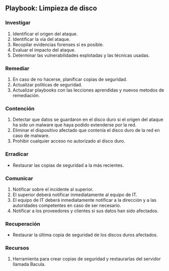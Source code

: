 ## Playbook: Limpieza de disco

### Investigar

1. Identificar el origen del ataque.
2. Identificar la vía del ataque.
3. Recopilar evidencias forenses si es posible.
4. Evaluar el impacto del ataque.
5. Determinar las vulnerabilidades explotadas y las técnicas usadas.

### Remediar

1. En caso de no hacerse, planificar copias de seguridad. 
2. Actualizar politicas de seguridad.
3. Actualizar playbooks con las lecciones aprendidas y nuevos metodos de remediación.

### Contención

1. Detectar que datos se guardaron en el disco duro si el origen del ataque ha sido un malware que haya podido extenderse por la red.
2. Eliminar el dispositivo afectado que contenía el disco duro de la red en caso de malware.
3. Prohibir cualquier acceso no autorizado al disco duro.

### Erradicar

- Restaurar las copias de seguridad a la más recientes.

### Comunicar

1. Notificar sobre el incidente al superior.
2. El superior deberá notificar inmediatamente al equipo de IT.
3. El equipo de IT deberá inmediatamente notificar a la dirección y a las autoridades competentes en caso de ser necesario.
4. Notificar a los proveedores y clientes si sus datos han sido afectados.

### Recuperación

- Restaurar la última copia de seguridad de los discos duros afectados.

### Recursos

1. Herramienta para crear copias de seguridad y restaurarlas del servidor llamada Bacula.
